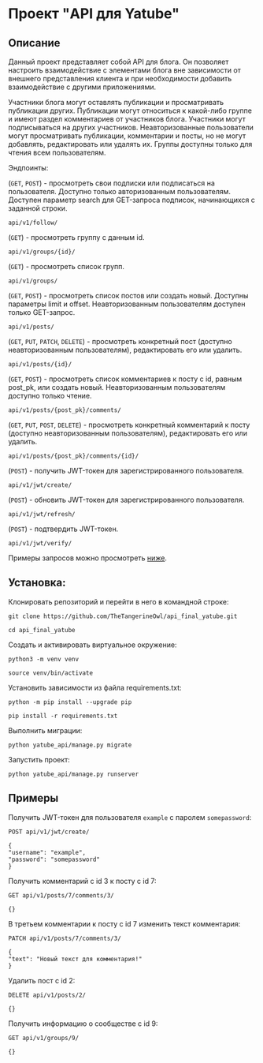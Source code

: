 # Проект "API для Yatube"
## Описание
Данный проект представляет собой API для блога. Он позволяет настроить взаимодействие с элементами блога вне зависимости от внешнего представления клиента и при необходимости добавить взаимодействие с другими приложениями.

Участники блога могут оставлять публикации и просматривать публикации других. Публикации могут относиться к какой-либо группе и имеют раздел комментариев от участников блога. Участники могут подписываться на других участников.
Неавторизованные пользователи могут просматривать публикации, комментарии и посты, но не могут добавлять, редактировать или удалять их. Группы доступны только для чтения всем пользователям.

Эндпоинты:

(`GET`, `POST`) - просмотреть свои подписки или подписаться на пользователя. Доступно только авторизованным пользователям. Доступен параметр search для GET-запроса подписок, начинающихся с заданной строки.
```
api/v1/follow/
```
(`GET`) - просмотреть группу с данным id.
```
api/v1/groups/{id}/
```
(`GET`) - просмотреть список групп.
```
api/v1/groups/
```
(`GET`, `POST`) - просмотреть список постов или создать новый. Доступны параметры limit и offset. Неавторизованным пользователям доступен только GET-запрос.
```
api/v1/posts/
```
(`GET`, `PUT`, `PATCH`, `DELETE`) - просмотреть конкретный пост (доступно неавторизованным пользователям), редактировать его или удалить.
```
api/v1/posts/{id}/
```
(`GET`, `POST`) - просмотреть список комментариев к посту с id, равным post_pk, или создать новый. Неавторизованным пользователям доступно только чтение.
```
api/v1/posts/{post_pk}/comments/
```
(`GET`, `PUT`, `POST`, `DELETE`) - просмотреть конкретный комментарий к посту (доступно неавторизованным пользователям), редактировать его или удалить.
```
api/v1/posts/{post_pk}/comments/{id}/
```
(`POST`) - получить JWT-токен для зарегистрированного пользователя.
```
api/v1/jwt/create/
```
(`POST`) - обновить JWT-токен для зарегистрированного пользователя.
```
api/v1/jwt/refresh/
```
(`POST`) - подтвердить JWT-токен.
```
api/v1/jwt/verify/
```

Примеры запросов можно просмотреть [ниже](#примеры).

## Установка:
Клонировать репозиторий и перейти в него в командной строке:

```
git clone https://github.com/TheTangerineOwl/api_final_yatube.git
```

```
cd api_final_yatube
```

Cоздать и активировать виртуальное окружение:

```
python3 -m venv venv
```

```
source venv/bin/activate
```

Установить зависимости из файла requirements.txt:

```
python -m pip install --upgrade pip
```

```
pip install -r requirements.txt
```

Выполнить миграции:

```
python yatube_api/manage.py migrate
```

Запустить проект:

```
python yatube_api/manage.py runserver
```

## Примеры

Получить JWT-токен для пользователя `example` с паролем `somepassword`:
```
POST api/v1/jwt/create/

{
"username": "example",
"password": "somepassword"
}
```

Получить комментарий с id 3 к посту с id 7:
```
GET api/v1/posts/7/comments/3/

{}
```

В третьем комментарии к посту с id 7 изменить текст комментария:
```
PATCH api/v1/posts/7/comments/3/

{
"text": "Новый текст для комментария!"
}
```

Удалить пост с id 2:
```
DELETE api/v1/posts/2/

{}
```

Получить информацию о сообществе с id 9:
```
GET api/v1/groups/9/

{}
```
